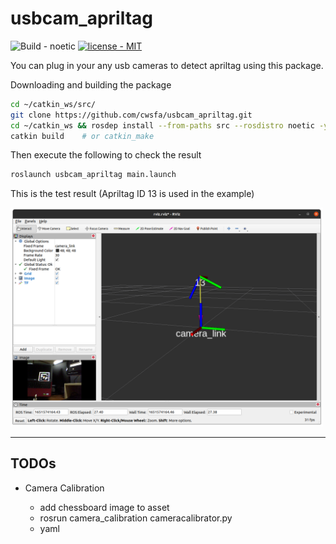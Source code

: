 # usbcam_apriltag
![Build - noetic](https://img.shields.io/:Build-noetic-yellowgreen.svg)
[![license - MIT](https://img.shields.io/:license-MIT-yellowgreen.svg)](https://opensource.org/licenses/MIT)


You can plug in your any usb cameras to detect apriltag using this package.

Downloading and building the package

```bash
cd ~/catkin_ws/src/
git clone https://github.com/cwsfa/usbcam_apriltag.git
cd ~/catkin_ws && rosdep install --from-paths src --rosdistro noetic -y
catkin build    # or catkin_make
```
Then execute the following to check the result

```bash
roslaunch usbcam_apriltag main.launch
```

This is the test result (Apriltag ID 13 is used in the example)

<img src="asset/image.png" style="width:500px;"/>

***

## TODOs

- Camera Calibration

    - add chessboard image to asset
    - rosrun camera_calibration cameracalibrator.py
    - yaml
